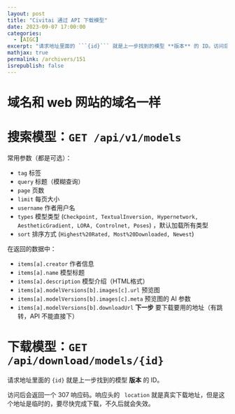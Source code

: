```yaml
---
layout: post
title: "Civitai 通过 API 下载模型"
date: 2023-09-07 17:00:00
categories: 
  - [AIGC]
excerpt: "请求地址里面的 ```{id}``` 就是上一步找到的模型 **版本** 的 ID。访问后会返回一个 307 响应码。响应头的 ``` location``` 就是真实下载地址，但是这个地址是临时的，要尽快完成下载，不久后就会失效。"
mathjax: true
permalink: /archivers/151
isrepublish: false
---
```


# 域名和 web 网站的域名一样

# 搜索模型：```GET /api/v1/models```
常用参数（都是可选）： 
- ```tag``` 标签 
- ```query``` 标题（模糊查询）
- ```page``` 页数
- ```limit``` 每页大小
- ```username``` 作者用户名
- ```types``` 模型类型 (```Checkpoint, TextualInversion, Hypernetwork, AestheticGradient, LORA, Controlnet, Poses```) ，默认加载所有类型
- ```sort``` 排序方式 (```Highest%20Rated, Most%20Downloaded, Newest```)

在返回的数据中：
- ```items[a].creator``` 作者信息
- ```items[a].name``` 模型标题
- ```items[a].description``` 模型介绍（HTML格式） 
- ```items[a].modelVersions[b].images[c].url``` 预览图
- ```items[a].modelVersions[b].images[c].meta``` 预览图的 AI 参数
- ```items[a].modelVersions[b].downloadUrl``` **下一步** 要下载要用的地址（有跳转，API 不能直接下）

# 下载模型：```GET /api/download/models/{id}```
请求地址里面的 ```{id}``` 就是上一步找到的模型 **版本** 的 ID。

访问后会返回一个 307 响应码。响应头的 ``` location``` 就是真实下载地址，但是这个地址是临时的，要尽快完成下载，不久后就会失效。